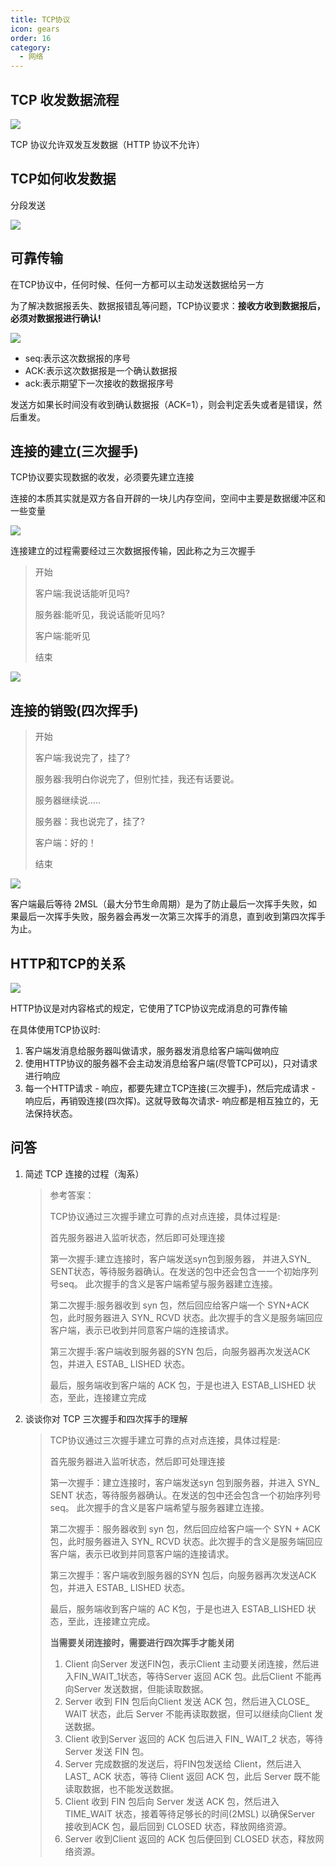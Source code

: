 ```yaml
---
title: TCP协议
icon: gears
order: 16
category:
  - 网络
---
```


## TCP 收发数据流程

![]( ../../../../src/.vuepress/public/assets/images/moreThanCode/network/TCP/image-20240227222337214.png) 

TCP 协议允许双发互发数据（HTTP 协议不允许）

## TCP如何收发数据

分段发送

![]( ../../../../src/.vuepress/public/assets/images/moreThanCode/network/TCP/image-20240227222506977.png)

## 可靠传输

在TCP协议中，任何时候、任何一方都可以主动发送数据给另一方

为了解决数据报丢失、数据报错乱等问题，TCP协议要求：**接收方收到数据报后，必须对数据报进行确认!**

![]( ../../../../src/.vuepress/public/assets/images/moreThanCode/network/TCP/image-20240227222643891.png)

- seq:表示这次数据报的序号
- ACK:表示这次数据报是一个确认数据报
- ack:表示期望下一次接收的数据报序号

发送方如果长时间没有收到确认数据报（ACK=1），则会判定丢失或者是错误，然后重发。

## 连接的建立(三次握手)

TCP协议要实现数据的收发，必须要先建立连接

连接的本质其实就是双方各自开辟的一块儿内存空间，空间中主要是数据缓冲区和一些变量

![]( ../../../../src/.vuepress/public/assets/images/moreThanCode/network/TCP/image-20240227222858319.png)

连接建立的过程需要经过三次数据报传输，因此称之为三次握手

> 开始
>
> 客户端:我说话能听见吗?
>
> 服务器:能听见，我说话能听见吗?
>
> 客户端:能听见
>
> 结束

![]( ../../../../src/.vuepress/public/assets/images/moreThanCode/network/TCP/image-20240227223031550.png)

## 连接的销毁(四次挥手)

> 开始
>
> 客户端:我说完了，挂了?
>
> 服务器:我明白你说完了，但别忙挂，我还有话要说。
>
> 服务器继续说.....
>
> 服务器：我也说完了，挂了?
>
> 客户端：好的！
>
> 结束

![]( ../../../../src/.vuepress/public/assets/images/moreThanCode/network/TCP/image-20240227223410812.png)

客户端最后等待 2MSL（最大分节生命周期）是为了防止最后一次挥手失败，如果最后一次挥手失败，服务器会再发一次第三次挥手的消息，直到收到第四次挥手为止。

## HTTP和TCP的关系

![]( ../../../../src/.vuepress/public/assets/images/moreThanCode/network/TCP/image-20240227223516185.png)

HTTP协议是对内容格式的规定，它使用了TCP协议完成消息的可靠传输

在具体使用TCP协议时:

1. 客户端发消息给服务器叫做请求，服务器发消息给客户端叫做响应
2. 使用HTTP协议的服务器不会主动发消息给客户端(尽管TCP可以)，只对请求进行响应
3. 每一个HTTP请求 - 响应，都要先建立TCP连接(三次握手)，然后完成请求 - 响应后，再销毁连接(四次挥)。这就导致每次请求- 响应都是相互独立的，无法保持状态。

## 问答

1. 简述 TCP 连接的过程（淘系）

   > 参考答案：
   >
   > TCP协议通过三次握手建立可靠的点对点连接，具体过程是:
   >
   > 首先服务器进入监听状态，然后即可处理连接
   >
   > 第一次握手:建立连接时，客户端发送syn包到服务器， 并进入SYN_ SENT状态，等待服务器确认。在发送的包中还会包含一一个初始序列号seq。 此次握手的含义是客户端希望与服务器建立连接。
   >
   > 第二次握手:服务器收到 syn 包，然后回应给客户端一个 SYN+ACK 包，此时服务器进入 SYN_ RCVD 状态。此次握手的含义是服务端回应客户端，表示已收到并同意客户端的连接请求。
   >
   > 第三次握手:客户端收到服务器的SYN 包后，向服务器再次发送ACK 包，并进入 ESTAB_ LISHED 状态。
   >
   > 最后，服务端收到客户端的 ACK 包，于是也进入 ESTAB_LISHED 状态，至此，连接建立完成

2. 谈谈你对 TCP 三次握手和四次挥手的理解

   > TCP协议通过三次握手建立可靠的点对点连接，具体过程是:
   >
   > 首先服务器进入监听状态，然后即可处理连接
   >
   > 第一次握手：建立连接时，客户端发送syn 包到服务器，并进入 SYN_ SENT 状态，等待服务器确认。在发送的包中还会包含一个初始序列号 seq。 此次握手的含义是客户端希望与服务器建立连接。
   >
   > 第二次握手：服务器收到 syn 包，然后回应给客户端一个 SYN + ACK 包，此时服务器进入 SYN_ RCVD 状态。此次握手的含义是服务端回应客户端，表示已收到并同意客户端的连接请求。
   >
   > 第三次握手：客户端收到服务器的SYN 包后，向服务器再次发送ACK包，并进入 ESTAB_ LISHED 状态。
   >
   > 最后，服务端收到客户端的 AC K包，于是也进入 ESTAB_LISHED 状态，至此，连接建立完成。
   >
   > **当需要关闭连接时，需要进行四次挥手才能关闭**
   >
   > 1. Client 向Server 发送FIN包，表示Client 主动要关闭连接，然后进入FIN_WAIT_1状态，等待Server 返回 ACK 包。此后Client 不能再向Server 发送数据，但能读取数据。
   > 2. Server 收到 FIN 包后向Client 发送 ACK 包，然后进入CLOSE_ WAIT 状态，此后 Server 不能再读取数据，但可以继续向Client 发送数据。
   > 3. Client 收到Server 返回的 ACK 包后进入 FIN_ WAIT_2 状态，等待 Server 发送 FIN 包。
   > 4. Server 完成数据的发送后，将FIN包发送给 Client，然后进入LAST_ ACK 状态，等待 Client 返回 ACK 包，此后 Server 既不能读取数据，也不能发送数据。
   > 5. Client 收到 FIN 包后向 Server 发送 ACK 包，然后进入TIME_WAIT 状态，接着等待足够长的时间(2MSL) 以确保Server 接收到ACK 包，最后回到 CLOSED 状态，释放网络资源。
   > 6. Server 收到Client 返回的 ACK 包后便回到 CLOSED 状态，释放网络资源。